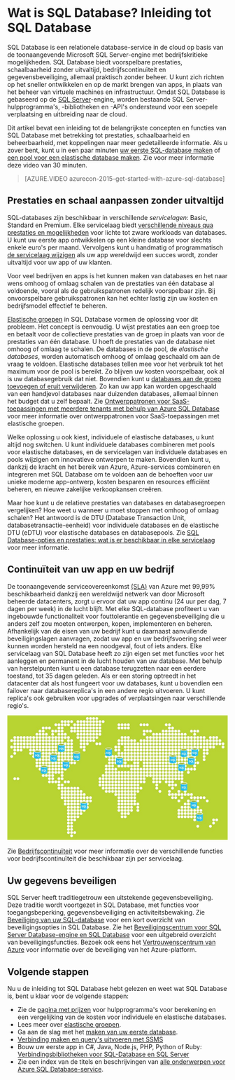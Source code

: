 <properties
    pageTitle="Wat is SQL Database? Inleiding tot SQL Database | Microsoft Azure"
    description="Maak kennis met SQL-Database: technische informatie en mogelijkheden van het relationele database beheersysteem (RDBMS) in de cloud van Microsoft."
    keywords="inleiding in sql,intro in sql,wat is sql-database"
    services="sql-database"
    documentationCenter=""
    authors="shontnew"
    manager="jhubbard"
    editor="cgronlun"/>

<tags
   ms.service="sql-database"
   ms.devlang="na"
   ms.topic="get-started-article"
   ms.tgt_pltfrm="na"
   ms.workload="data-management"
   ms.date="08/16/2016"
   ms.author="shkurhek"/>


# Wat is SQL Database? Inleiding tot SQL Database

SQL Database is een relationele database-service in de cloud op basis van de toonaangevende Microsoft SQL Server-engine met bedrijfskritieke mogelijkheden. SQL Database biedt voorspelbare prestaties, schaalbaarheid zonder uitvaltijd, bedrijfscontinuïteit en gegevensbeveiliging, allemaal praktisch zonder beheer. U kunt zich richten op het sneller ontwikkelen en op de markt brengen van apps, in plaats van het beheer van virtuele machines en infrastructuur. Omdat SQL Database is gebaseerd op de [SQL Server](https://msdn.microsoft.com/library/bb545450.aspx)-engine, worden bestaande SQL Server-hulpprogramma's, -bibliotheken en -API's ondersteund voor een soepele verplaatsing en uitbreiding naar de cloud.

Dit artikel bevat een inleiding tot de belangrijkste concepten en functies van SQL Database met betrekking tot prestaties, schaalbaarheid en beheerbaarheid, met koppelingen naar meer gedetailleerde informatie. Als u zover bent, kunt u in een paar minuten [uw eerste SQL-database maken](sql-database-get-started.md) of [een pool voor een elastische database maken](sql-database-elastic-pool-create-portal.md). Zie voor meer informatie deze video van 30 minuten.

> [AZURE.VIDEO azurecon-2015-get-started-with-azure-sql-database]

## Prestaties en schaal aanpassen zonder uitvaltijd

SQL-databases zijn beschikbaar in verschillende *servicelagen*: Basic, Standard en Premium. Elke servicelaag biedt [verschillende niveaus qua prestaties en mogelijkheden](sql-database-service-tiers.md) voor lichte tot zware workloads van databases. U kunt uw eerste app ontwikkelen op een kleine database voor slechts enkele euro's per maand. Vervolgens kunt u handmatig of programmatisch [de servicelaag wijzigen](sql-database-scale-up.md) als uw app wereldwijd een succes wordt, zonder uitvaltijd voor uw app of uw klanten.

Voor veel bedrijven en apps is het kunnen maken van databases en het naar wens omhoog of omlaag schalen van de prestaties van één database al voldoende, vooral als de gebruikspatronen redelijk voorspelbaar zijn. Bij onvoorspelbare gebruikspatronen kan het echter lastig zijn uw kosten en bedrijfsmodel effectief te beheren.

[Elastische groepen](sql-database-elastic-pool.md) in SQL Database vormen de oplossing voor dit probleem. Het concept is eenvoudig. U wijst prestaties aan een groep toe en betaalt voor de collectieve prestaties van de groep in plaats van voor de prestaties van één database. U hoeft de prestaties van de database niet omhoog of omlaag te schalen. De databases in de pool, de *elastische databases*, worden automatisch omhoog of omlaag geschaald om aan de vraag te voldoen. Elastische databases tellen mee voor het verbruik tot het maximum voor de pool is bereikt. Zo blijven uw kosten voorspelbaar, ook al is uw databasegebruik dat niet. Bovendien kunt u [databases aan de groep toevoegen of eruit verwijderen](sql-database-elastic-pool-manage-portal.md). Zo kan uw app kan worden opgeschaald van een handjevol databases naar duizenden databases, allemaal binnen het budget dat u zelf bepaalt. Zie [Ontwerppatronen voor SaaS-toepassingen met meerdere tenants met behulp van Azure SQL Database](sql-database-design-patterns-multi-tenancy-saas-applications.md) voor meer informatie over ontwerppatronen voor SaaS-toepassingen met elastische groepen.

Welke oplossing u ook kiest, individuele of elastische databases, u kunt altijd nog switchen. U kunt individuele databases combineren met pools voor elastische databases, en de servicelagen van individuele databases en pools wijzigen om innovatieve ontwerpen te maken. Bovendien kunt u, dankzij de kracht en het bereik van Azure, Azure-services combineren en integreren met SQL Database om te voldoen aan de behoeften voor uw unieke moderne app-ontwerp, kosten besparen en resources efficiënt beheren, en nieuwe zakelijke verkoopkansen creëren.

Maar hoe kunt u de relatieve prestaties van databases en databasegroepen vergelijken? Hoe weet u wanneer u moet stoppen met omhoog of omlaag schalen? Het antwoord is de DTU (Database Transaction Unit, databasetransactie-eenheid) voor individuele databases en de elastische DTU (eDTU) voor elastische databases en databasepools. Zie [SQL Database-opties en prestaties: wat is er beschikbaar in elke servicelaag](sql-database-service-tiers.md) voor meer informatie.

## Continuïteit van uw app en uw bedrijf

De toonaangevende serviceovereenkomst [(SLA)](http://azure.microsoft.com/support/legal/sla/) van Azure met 99,99% beschikbaarheid dankzij een wereldwijd netwerk van door Microsoft beheerde datacenters, zorgt u ervoor dat uw app continu (24 uur per dag, 7 dagen per week) in de lucht blijft. Met elke SQL-database profiteert u van ingebouwde functionaliteit voor fouttolerantie en gegevensbeveiliging die u anders zelf zou moeten ontwerpen, kopen, implementeren en beheren. Afhankelijk van de eisen van uw bedrijf kunt u daarnaast aanvullende beveiligingslagen aanvragen, zodat uw app en uw bedrijfsvoering snel weer kunnen worden hersteld na een noodgeval, fout of iets anders. Elke servicelaag van SQL Database heeft zo zijn eigen set met functies voor het aanleggen en permanent in de lucht houden van uw database. Met behulp van herstelpunten kunt u een database terugzetten naar een eerdere toestand, tot 35 dagen geleden. Als er een storing optreedt in het datacenter dat als host fungeert voor uw databases, kunt u bovendien een failover naar databasereplica's in een andere regio uitvoeren. U kunt replica's ook gebruiken voor upgrades of verplaatsingen naar verschillende regio's.

![Geo-replicatie in SQL Database](./media/sql-database-technical-overview/azure_sqldb_map.png)


Zie [Bedrijfscontinuïteit](sql-database-business-continuity.md) voor meer informatie over de verschillende functies voor bedrijfscontinuïteit die beschikbaar zijn per servicelaag.

## Uw gegevens beveiligen
SQL Server heeft traditiegetrouw een uitstekende gegevensbeveiliging. Deze traditie wordt voortgezet in SQL Database, met functies voor toegangsbeperking, gegevensbeveiliging en activiteitsbewaking. Zie [Beveiliging van uw SQL-database](sql-database-security.md) voor een kort overzicht van beveiligingsopties in SQL Database. Zie het [Beveiligingscentrum voor SQL Server Database-engine en SQL Database](https://msdn.microsoft.com/library/bb510589) voor een uitgebreid overzicht van beveiligingsfuncties. Bezoek ook eens het [Vertrouwenscentrum van Azure](https://azure.microsoft.com/support/trust-center/security/) voor informatie over de beveiliging van het Azure-platform.

## Volgende stappen
Nu u de inleiding tot SQL Database hebt gelezen en weet wat SQL Database is, bent u klaar voor de volgende stappen:

- Zie de [pagina met prijzen](https://azure.microsoft.com/pricing/details/sql-database/) voor hulpprogramma's voor berekening en een vergelijking van de kosten voor individuele en elastische databases.
- Lees meer over [elastische groepen](sql-database-elastic-pool.md).
- Ga aan de slag met het [maken van uw eerste database](sql-database-get-started.md).
- [Verbinding maken en query's uitvoeren met SSMS](sql-database-connect-query-ssms.md)
- Bouw uw eerste app in C#, Java, Node.js, PHP, Python of Ruby: [Verbindingsbibliotheken voor SQL-Database en SQL Server](sql-database-libraries.md)
- Zie een index van de titels en beschrijvingen van [alle onderwerpen voor Azure SQL Database-service](sql-database-index-all-articles.md).



<!--HONumber=Sep16_HO3-->


